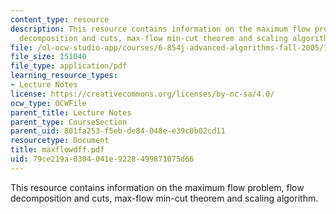 ```yaml
---
content_type: resource
description: This resource contains information on the maximum flow problem, flow
  decomposition and cuts, max-flow min-cut theorem and scaling algorithm.
file: /ol-ocw-studio-app/courses/6-854j-advanced-algorithms-fall-2005/79ce219a0304041e9228499871075d66_maxflowdff.pdf
file_size: 151040
file_type: application/pdf
learning_resource_types:
- Lecture Notes
license: https://creativecommons.org/licenses/by-nc-sa/4.0/
ocw_type: OCWFile
parent_title: Lecture Notes
parent_type: CourseSection
parent_uid: 801fa253-f5eb-de84-048e-e39c0b02cd11
resourcetype: Document
title: maxflowdff.pdf
uid: 79ce219a-0304-041e-9228-499871075d66
---
```

This resource contains information on the maximum flow problem, flow decomposition and cuts, max-flow min-cut theorem and scaling algorithm.